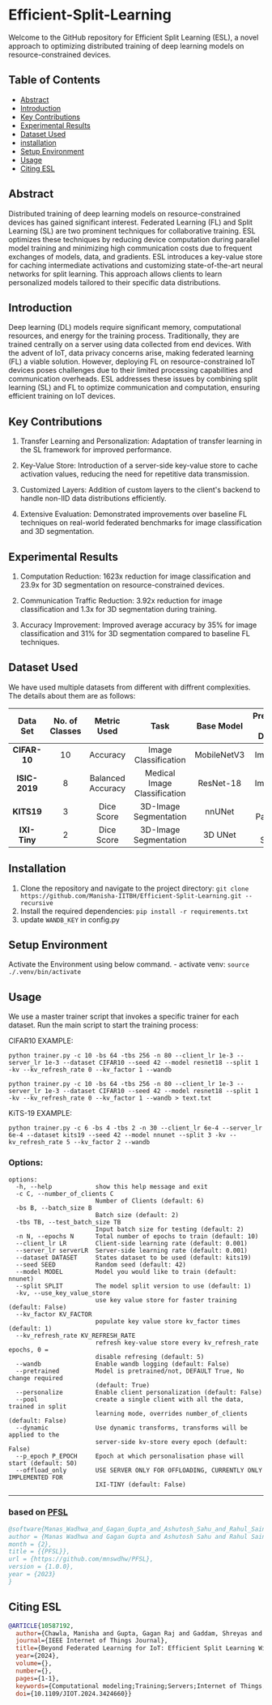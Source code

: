 # Efficient-Split-Learning

Welcome to the GitHub repository for Efficient Split Learning (ESL), a novel approach to optimizing distributed training of deep learning models on resource-constrained devices.

## Table of Contents
- [Abstract](#abstract)
- [Introduction](#introduction)
- [Key Contributions](#key-contributions)
- [Experimental Results](#experimental-Results)
- [Dataset Used](#dataset-used)
- [installation](#installation)
- [Setup Environment](#setup-environment)
- [Usage](#usage)
- [Citing ESL](#cite-esl)

## Abstract
Distributed training of deep learning models on resource-constrained devices has gained significant interest. Federated Learning (FL) and Split Learning (SL) are two prominent techniques for collaborative training. ESL optimizes these techniques by reducing device computation during parallel model training and minimizing high communication costs due to frequent exchanges of models, data, and gradients. ESL introduces a key-value store for caching intermediate activations and customizing state-of-the-art neural networks for split learning. This approach allows clients to learn personalized models tailored to their specific data distributions.

## Introduction
Deep learning (DL) models require significant memory, computational resources, and energy for the training process. Traditionally, they are trained centrally on a server using data collected from end devices. With the advent of IoT, data privacy concerns arise, making federated learning (FL) a viable solution. However, deploying FL on resource-constrained IoT devices poses challenges due to their limited processing capabilities and communication overheads. ESL addresses these issues by combining split learning (SL) and FL to optimize communication and computation, ensuring efficient training on IoT devices.

## Key Contributions
1. Transfer Learning and Personalization: Adaptation of transfer learning in the SL framework for improved performance.

2. Key-Value Store: Introduction of a server-side key-value store to cache activation values, reducing the need for repetitive data transmission.

3. Customized Layers: Addition of custom layers to the client's backend to handle non-IID data distributions efficiently.

4. Extensive Evaluation: Demonstrated improvements over baseline FL techniques on real-world federated benchmarks for image classification and 3D segmentation.

## Experimental Results
1. Computation Reduction: 1623x reduction for image classification and 23.9x for 3D segmentation on resource-constrained devices.
   
2. Communication Traffic Reduction: 3.92x reduction for image classification and 1.3x for 3D segmentation during training.
   
3. Accuracy Improvement: Improved average accuracy by 35% for image classification and 31% for 3D segmentation compared to baseline FL techniques.

## Dataset Used
We have used multiple datasets from different with diffrent complexities. The details about them are as follows:
   
| **Data Set**      | **No. of Classes** | **Metric Used** | **Task** | **Base Model** | **Pretrained on Dataset** |
|:--------------------------:|:------------------:|:------------------:|:---------------------:|:-------------------:|:------------------------------:|
| **CIFAR-10**        | 10            | Accuracy            | Image Classification                   | MobileNetV3                  | ImageNet                      | 
| **ISIC-2019**          | 8            | Balanced Accuracy        | Medical Image Classification                   | ResNet-18                 | ImageNet                       | 
| **KITS19**        | 3            | Dice Score     | 3D-Image Segmentation                  | nnUNet                  | MSD Pancreas                       |  
| **IXI-Tiny** | 2         | Dice Score       | 3D-Image Segmentation                  | 3D UNet               | MSD Spleen                     | 

## Installation
1. Clone the repository and navigate to the project directory:
                        ```
                        git clone https://github.com/Manisha-IITBH/Efficient-Split-Learning.git --recursive
                        ```
3. Install the required dependencies:
                ```
                pip install -r requirements.txt
                ```
4. update `WANDB_KEY` in config.py

    
## Setup Environment
Activate the Environment using below command.
            - activate venv: `source ./.venv/bin/activate`

## Usage
We use a master trainer script that invokes a specific trainer for each dataset. Run the main script to start the training process:

CIFAR10 EXAMPLE:

```
python trainer.py -c 10 -bs 64 -tbs 256 -n 80 --client_lr 1e-3 --server_lr 1e-3 --dataset CIFAR10 --seed 42 --model resnet18 --split 1 -kv --kv_refresh_rate 0 --kv_factor 1 --wandb

python trainer.py -c 10 -bs 64 -tbs 256 -n 80 --client_lr 1e-3 --server_lr 1e-3 --dataset CIFAR10 --seed 42 --model resnet18 --split 1 -kv --kv_refresh_rate 0 --kv_factor 1 --wandb > text.txt
```

KiTS-19 EXAMPLE:

```
python trainer.py -c 6 -bs 4 -tbs 2 -n 30 --client_lr 6e-4 --server_lr 6e-4 --dataset kits19 --seed 42 --model nnunet --split 3 -kv --kv_refresh_rate 5 --kv_factor 2 --wandb
```


### Options:
```
options:
  -h, --help            show this help message and exit
  -c C, --number_of_clients C
                        Number of Clients (default: 6)
  -bs B, --batch_size B
                        Batch size (default: 2)
  -tbs TB, --test_batch_size TB
                        Input batch size for testing (default: 2)
  -n N, --epochs N      Total number of epochs to train (default: 10)
  --client_lr LR        Client-side learning rate (default: 0.001)
  --server_lr serverLR  Server-side learning rate (default: 0.001)
  --dataset DATASET     States dataset to be used (default: kits19)
  --seed SEED           Random seed (default: 42)
  --model MODEL         Model you would like to train (default: nnunet)
  --split SPLIT         The model split version to use (default: 1)
  -kv, --use_key_value_store
                        use key value store for faster training (default: False)
  --kv_factor KV_FACTOR
                        populate key value store kv_factor times (default: 1)
  --kv_refresh_rate KV_REFRESH_RATE
                        refresh key-value store every kv_refresh_rate epochs, 0 =
                        disable refresing (default: 5)
  --wandb               Enable wandb logging (default: False)
  --pretrained          Model is pretrained/not, DEFAULT True, No change required
                        (default: True)
  --personalize         Enable client personalization (default: False)
  --pool                create a single client with all the data, trained in split
                        learning mode, overrides number_of_clients (default: False)
  --dynamic             Use dynamic transforms, transforms will be applied to the
                        server-side kv-store every epoch (default: False)
  --p_epoch P_EPOCH     Epoch at which personalisation phase will start (default: 50)
  --offload_only        USE SERVER ONLY FOR OFFLOADING, CURRENTLY ONLY IMPLEMENTED FOR
                        IXI-TINY (default: False)
```

---

### based on [PFSL](https://paperswithcode.com/paper/pfsl-personalized-fair-split-learning-with)

```bibtex
@software{Manas_Wadhwa_and_Gagan_Gupta_and_Ashutosh_Sahu_and_Rahul_Saini_and_Vidhi_Mittal_PFSL_2023,
author = {Manas Wadhwa and Gagan Gupta and Ashutosh Sahu and Rahul Saini and Vidhi Mittal},
month = {2},
title = {{PFSL}},
url = {https://github.com/mnswdhw/PFSL},
version = {1.0.0},
year = {2023} 
}
```

## Citing ESL
```bibtex
@ARTICLE{10587192,
  author={Chawla, Manisha and Gupta, Gagan Raj and Gaddam, Shreyas and Wadhwa, Manas},
  journal={IEEE Internet of Things Journal}, 
  title={Beyond Federated Learning for IoT: Efficient Split Learning With Caching & Model Customization}, 
  year={2024},
  volume={},
  number={},
  pages={1-1},
  keywords={Computational modeling;Training;Servers;Internet of Things;Data models;Quantization (signal);Convergence;Communication Reduction;Federated Learning;IoT;Key-Value Store;Personalization;Resource-Constrained Devices;Split Learning},
  doi={10.1109/JIOT.2024.3424660}}
```
